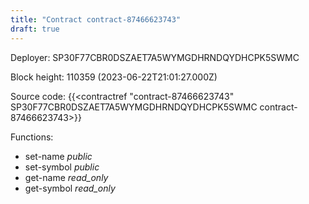```yaml
---
title: "Contract contract-87466623743"
draft: true
---
```

Deployer: SP30F77CBR0DSZAET7A5WYMGDHRNDQYDHCPK5SWMC


 



Block height: 110359 (2023-06-22T21:01:27.000Z)

Source code: {{<contractref "contract-87466623743" SP30F77CBR0DSZAET7A5WYMGDHRNDQYDHCPK5SWMC contract-87466623743>}}

Functions:

* set-name _public_
* set-symbol _public_
* get-name _read_only_
* get-symbol _read_only_
